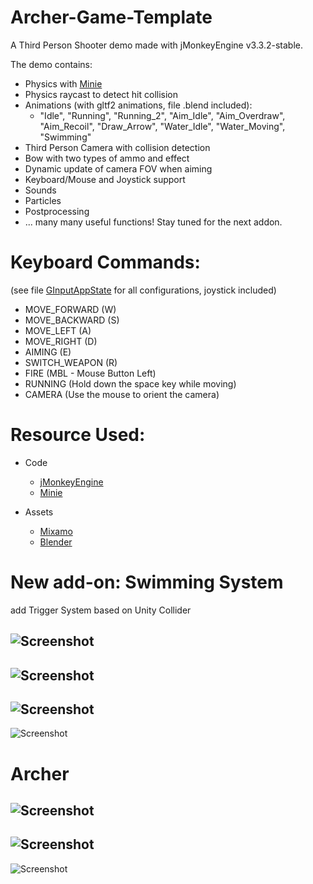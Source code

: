 # Archer-Game-Template
A Third Person Shooter demo made with jMonkeyEngine v3.3.2-stable.

The demo contains:

* Physics with [Minie](https://stephengold.github.io/Minie/minie/overview.html)
* Physics raycast to detect hit collision
* Animations (with gltf2 animations, file .blend included): 
    * "Idle", "Running", "Running_2", "Aim_Idle", "Aim_Overdraw", "Aim_Recoil", "Draw_Arrow", "Water_Idle", "Water_Moving", "Swimming"
* Third Person Camera with collision detection
* Bow with two types of ammo and effect
* Dynamic update of camera FOV when aiming
* Keyboard/Mouse and Joystick support
* Sounds
* Particles
* Postprocessing
* ... many many useful functions! Stay tuned for the next addon.

# Keyboard Commands:
(see file [GInputAppState](https://github.com/capdevon/Archer-Game-Template/blob/main/src/main/java/com/capdevon/input/GInputAppState.java) for all configurations, joystick included)
- MOVE_FORWARD		(W)
- MOVE_BACKWARD	(S)
- MOVE_LEFT			(A)
- MOVE_RIGHT		(D)
- AIMING			   (E)
- SWITCH_WEAPON	(R)
- FIRE				(MBL - Mouse Button Left)
- RUNNING			(Hold down the space key while moving)
- CAMERA			   (Use the mouse to orient the camera)

# Resource Used:

- Code
    - [jMonkeyEngine](https://jmonkeyengine.org/)
    - [Minie](https://stephengold.github.io/Minie/minie/overview.html)
    
- Assets
    - [Mixamo](https://www.mixamo.com/)
    - [Blender](https://www.blender.org/download/)

# New add-on: Swimming System
add Trigger System based on Unity Collider

![Screenshot](media/swim/image-1.png)
------
![Screenshot](media/swim/image-2.png)
------
![Screenshot](media/swim/image-3.png)
------
![Screenshot](media/swim/image-4.png)

# Archer
![Screenshot](media/image2.jpg)
------
![Screenshot](media/image3.jpg)
------
![Screenshot](media/image4.jpg)
